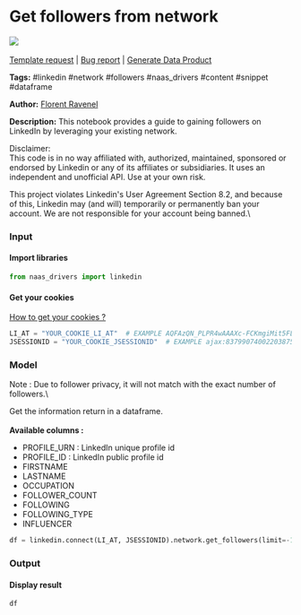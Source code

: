 # Get followers from network

[![](https://naasai-public.s3.eu-west-3.amazonaws.com/Open\_in\_Naas\_Lab.svg)](https://app.naas.ai/user-redirect/naas/downloader?url=https://raw.githubusercontent.com/jupyter-naas/awesome-notebooks/master/LinkedIn/LinkedIn\_Get\_followers\_from\_network.ipynb)\
\
[Template request](https://github.com/jupyter-naas/awesome-notebooks/issues/new?assignees=\&labels=\&template=template-request.md\&title=Tool+-+Action+of+the+notebook+) | [Bug report](https://github.com/jupyter-naas/awesome-notebooks/issues/new?assignees=\&labels=bug\&template=bug\_report.md\&title=LinkedIn+-+Get+followers+from+network:+Error+short+description) | [Generate Data Product](https://app.naas.ai/user-redirect/naas/downloader?url=https://raw.githubusercontent.com/jupyter-naas/awesome-notebooks/master/Naas/Naas\_Start\_data\_product.ipynb)

**Tags:** #linkedin #network #followers #naas\_drivers #content #snippet #dataframe

**Author:** [Florent Ravenel](https://www.linkedin.com/in/florent-ravenel/)

**Description:** This notebook provides a guide to gaining followers on LinkedIn by leveraging your existing network.

Disclaimer:\
This code is in no way affiliated with, authorized, maintained, sponsored or endorsed by Linkedin or any of its affiliates or subsidiaries. It uses an independent and unofficial API. Use at your own risk.

This project violates Linkedin's User Agreement Section 8.2, and because of this, Linkedin may (and will) temporarily or permanently ban your account. We are not responsible for your account being banned.\


### Input

#### Import libraries

```python
from naas_drivers import linkedin
```

#### Get your cookies

[How to get your cookies ?](https://www.notion.so/LinkedIn-driver-Get-your-cookies-d20a8e7e508e42af8a5b52e33f3dba75)

```python
LI_AT = "YOUR_COOKIE_LI_AT"  # EXAMPLE AQFAzQN_PLPR4wAAAXc-FCKmgiMit5FLdY1af3-2
JSESSIONID = "YOUR_COOKIE_JSESSIONID"  # EXAMPLE ajax:8379907400220387585
```

### Model

Note : Due to follower privacy, it will not match with the exact number of followers.\


Get the information return in a dataframe.\
\
**Available columns :**

* PROFILE\_URN : LinkedIn unique profile id
* PROFILE\_ID : LinkedIn public profile id
* FIRSTNAME
* LASTNAME
* OCCUPATION
* FOLLOWER\_COUNT
* FOLLOWING
* FOLLOWING\_TYPE
* INFLUENCER

```python
df = linkedin.connect(LI_AT, JSESSIONID).network.get_followers(limit=-1)
```

### Output

#### Display result

```python
df
```
